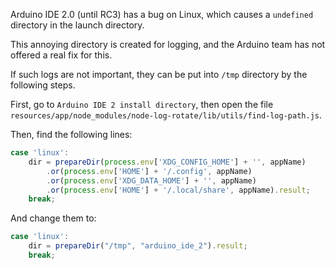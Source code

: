 Arduino IDE 2.0 (until RC3) has a bug on Linux, which causes a `undefined` directory in the launch directory.

This annoying directory is created for logging, and the Arduino team has not offered a real fix for this.

If such logs are not important, they can be put into `/tmp` directory by the following steps.

First, go to `Arduino IDE 2 install directory`, then open the file
`resources/app/node_modules/node-log-rotate/lib/utils/find-log-path.js`.

Then, find the following lines:

```javascript
case 'linux':
	dir = prepareDir(process.env['XDG_CONFIG_HOME'] + '', appName)
		.or(process.env['HOME'] + '/.config', appName)
		.or(process.env['XDG_DATA_HOME'] + '', appName)
		.or(process.env['HOME'] + '/.local/share', appName).result;
	break;
```

And change them to:

```javascript
case 'linux':
	dir = prepareDir("/tmp", "arduino_ide_2").result;
	break;
```

